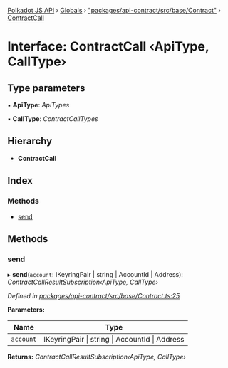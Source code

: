 [Polkadot JS API](../README.md) › [Globals](../globals.md) › ["packages/api-contract/src/base/Contract"](../modules/_packages_api_contract_src_base_contract_.md) › [ContractCall](_packages_api_contract_src_base_contract_.contractcall.md)

# Interface: ContractCall ‹**ApiType, CallType**›

## Type parameters

▪ **ApiType**: *ApiTypes*

▪ **CallType**: *ContractCallTypes*

## Hierarchy

* **ContractCall**

## Index

### Methods

* [send](_packages_api_contract_src_base_contract_.contractcall.md#send)

## Methods

###  send

▸ **send**(`account`: IKeyringPair | string | AccountId | Address): *ContractCallResultSubscription‹ApiType, CallType›*

*Defined in [packages/api-contract/src/base/Contract.ts:25](https://github.com/polkadot-js/api/blob/5adc846e4/packages/api-contract/src/base/Contract.ts#L25)*

**Parameters:**

Name | Type |
------ | ------ |
`account` | IKeyringPair &#124; string &#124; AccountId &#124; Address |

**Returns:** *ContractCallResultSubscription‹ApiType, CallType›*
